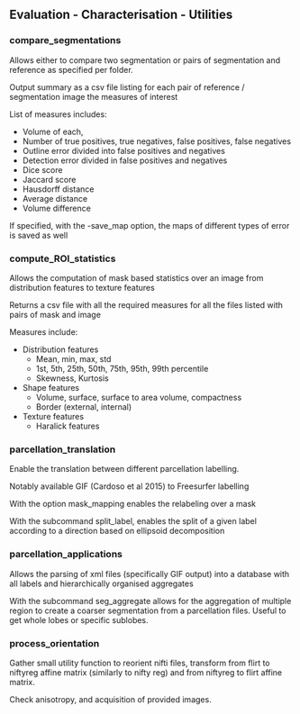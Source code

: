 ## Evaluation - Characterisation - Utilities

### compare_segmentations

Allows either to compare two segmentation or pairs of segmentation and reference as specified per folder.

Output summary as a csv file listing for each pair of reference / segmentation image the measures of interest

List of measures includes:

-  Volume of each, 
- Number of true positives, true negatives, false positives, false negatives
- Outline error divided into false positives and negatives
- Detection error divided in false positives and negatives
- Dice score
- Jaccard score
- Hausdorff distance 
- Average distance
- Volume difference

If specified, with the -save_map option, the maps of different types of error is saved as well



### compute_ROI_statistics

Allows the computation of mask based statistics over an image from distribution features to texture features

Returns a csv file with all the required measures for all the files listed with pairs of mask and image

Measures include:

- Distribution features
  - Mean, min, max, std
  - 1st, 5th, 25th, 50th, 75th, 95th, 99th percentile
  - Skewness, Kurtosis
- Shape features
  - Volume, surface, surface to area volume, compactness
  - Border (external, internal)
- Texture features 
  - Haralick features

### parcellation_translation

Enable the translation between different parcellation labelling. 

Notably available GIF (Cardoso et al 2015) to Freesurfer labelling

With the option mask_mapping enables the relabeling over a mask

With the subcommand split_label, enables the split of a given label according to a direction based on ellipsoid decomposition

### parcellation_applications

Allows the parsing of xml files (specifically GIF output) into a database with all labels and hierarchically organised aggregates

With the subcommand seg_aggregate allows for the aggregation of multiple region to create a coarser segmentation from a parcellation files. Useful to get whole lobes or specific sublobes.

### process_orientation

Gather small utility function to reorient nifti files, transform from flirt to niftyreg affine matrix (similarly to nifty reg) and from niftyreg to flirt affine matrix.

Check anisotropy, and acquisition of provided images.

